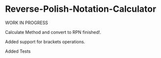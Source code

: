 # Reverse-Polish-Notation-Calculator


WORK IN PROGRESS 

Calculate Method and convert to RPN finished!. 

Added support for brackets operations. 

Added Tests

